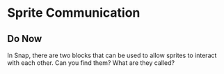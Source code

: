 # Sprite Communication

## Do Now

In Snap, there are two blocks that can be used to allow sprites to interact with each other. Can you find them? What are they called?
